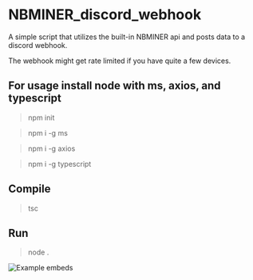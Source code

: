 # NBMINER_discord_webhook
A simple script that utilizes the built-in NBMINER api and posts data to a discord webhook.

The webhook might get rate limited if you have quite a few devices.

## For usage install node with ms, axios, and typescript

>npm init

>npm i -g ms

>npm i -g axios

>npm i -g typescript

## Compile
>tsc
## Run
>node .


![Example embeds](https://media.discordapp.net/attachments/760299890516426764/978073199990423622/unknown.png?width=452&height=723)
